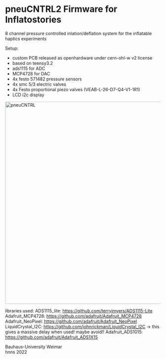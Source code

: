 # pneuCNTRL2 Firmware for Inflatostories
8 channel pressure controlled inlation/deflation system for the inflatable haptics experiments

Setup:

- custom PCB released as openhardware under cern-ohl-w v2 license
- based on teensy3.2
- ads1115 for ADC
- MCP4728 for DAC
- 4x festo 571482 pressure sensors
- 4x smc 5/3 electric valves
- 4x Festo proportional piezo valves (VEAB-L-26-D7-Q4-V1-1R1)
- LCD i2c display

<img width="652" alt="pneuCNTRL" src="https://user-images.githubusercontent.com/18725938/213315680-d9077383-0f79-4ea7-a215-53ef868a316f.png">

libraries used:
ADS1115_lite: https://github.com/terryjmyers/ADS1115-Lite
Adafruit_MCP4728: https://github.com/adafruit/Adafruit_MCP4728
Adafruit_NeoPixel: https://github.com/adafruit/Adafruit_NeoPixel
LiquidCrystal_I2C: https://github.com/johnrickman/LiquidCrystal_I2C -> this gives a massive delay when used! maybe avoid!!
Adafruit_ADS1015: https://github.com/adafruit/Adafruit_ADS1X15

Bauhaus-University Weimar \
hnns 2022
